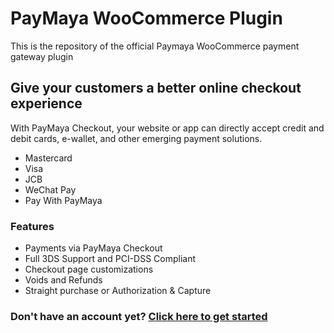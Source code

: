 # PayMaya WooCommerce Plugin

This is the repository of the official Paymaya WooCommerce payment gateway plugin

## Give your customers a better online checkout experience

With PayMaya Checkout, your website or app can directly accept credit and debit cards, e-wallet, and other emerging payment solutions.
* Mastercard
* Visa
* JCB
* WeChat Pay
* Pay With PayMaya

### Features
* Payments via PayMaya Checkout
* Full 3DS Support and PCI-DSS Compliant
* Checkout page customizations
* Voids and Refunds
* Straight purchase or Authorization & Capture

### Don't have an account yet? [Click here to get started](https://enterprise.paymaya.com/solutions/checkout)
